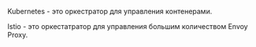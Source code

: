 Kubernetes - это оркестратор для управления контенерами.

Istio - это оркестатратор для управления большим количеством Envoy Proxy.